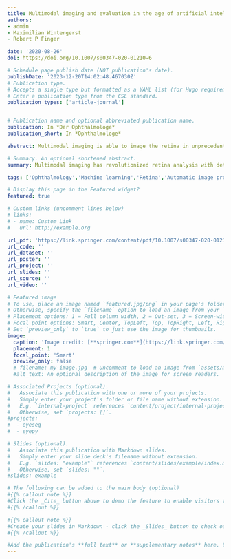 ```yaml
---
title: Multimodal imaging and evaluation in the age of artificial intelligence
authors:
- admin
- Maximilian Wintergerst
- Robert P Finger

date: '2020-08-26'
doi: https://doi.org/10.1007/s00347-020-01210-6

# Schedule page publish date (NOT publication's date).
publishDate: '2023-12-20T14:02:48.467030Z'
# Publication type.
# Accepts a single type but formatted as a YAML list (for Hugo requirements).
# Enter a publication type from the CSL standard.
publication_types: ['article-journal']


# Publication name and optional abbreviated publication name.
publication: In *Der Ophthalmologe*
publication_short: In *Ophthalmologe*

abstract: Multimodal imaging is able to image the retina in unprecedented detail, and the joint analysis (integration) of these data not only enables the securing of diagnoses, but also a more precise definition; however, humans encounter temporal and cognitive limitations in the analysis of this amount of information, so that the potential of a joint examination of the findings is largely unused to date. Automatic image processing and methods, which are summarized under the collective term of artificial intelligence (AI), are able to overcome the bottleneck in the evaluation and to exploit the full potential of the available data. A basic understanding of AI methods and the ability to implement them will become increasingly more important for ophthalmologists in the future. In this article we give an insight into the functionality of AI methods and the current state of research in the field of automatic image analysis.

# Summary. An optional shortened abstract.
summary: Multimodal imaging has revolutionized retina analysis with detailed imaging and data integration, but the complexity and volume of information require the use of AI, which is becoming increasingly vital for ophthalmologists to understand and utilize in practice.

tags: ['Ophthalmology','Machine learning','Retina','Automatic image processing','Automatic image analysis']

# Display this page in the Featured widget?
featured: true

# Custom links (uncomment lines below)
# links:
# - name: Custom Link
#   url: http://example.org

url_pdf: 'https://link.springer.com/content/pdf/10.1007/s00347-020-01210-6.pdf'
url_code: ''
url_dataset: ''
url_poster: ''
url_project: ''
url_slides: ''
url_source: ''
url_video: ''

# Featured image
# To use, place an image named `featured.jpg/png` in your page's folder.
# Otherwise, specify the `filename` option to load an image from your `assets/media/` folder.
# Placement options: 1 = Full column width, 2 = Out-set, 3 = Screen-width
# Focal point options: Smart, Center, TopLeft, Top, TopRight, Left, Right, BottomLeft, Bottom, BottomRight
# Set `preview_only` to `true` to just use the image for thumbnails.
image:
  caption: 'Image credit: [**springer.com**](https://link.springer.com/article/10.1007/s00347-020-01210-6/figures/2)'
  placement: 1
  focal_point: 'Smart'
  preview_only: false
  # filename: my-image.jpg  # Uncomment to load an image from `assets/media/` instead.
  #alt_text: An optional description of the image for screen readers.

# Associated Projects (optional).
#   Associate this publication with one or more of your projects.
#   Simply enter your project's folder or file name without extension.
#   E.g. `internal-project` references `content/project/internal-project/index.md`.
#   Otherwise, set `projects: []`.
#projects:
#  - eyeseg
#  - eyepy

# Slides (optional).
#   Associate this publication with Markdown slides.
#   Simply enter your slide deck's filename without extension.
#   E.g. `slides: "example"` references `content/slides/example/index.md`.
#   Otherwise, set `slides: ""`.
#slides: example

# The following can be added to the main body (optional)
#{{% callout note %}}
#Click the _Cite_ button above to demo the feature to enable visitors to import publication metadata into their reference management software.
#{{% /callout %}}

#{{% callout note %}}
#Create your slides in Markdown - click the _Slides_ button to check out the example.
#{{% /callout %}}

#Add the publication's **full text** or **supplementary notes** here. You can use rich formatting such as including [code, math, and images](https://docs.#hugoblox.com/content/writing-markdown-latex/).
---
```

